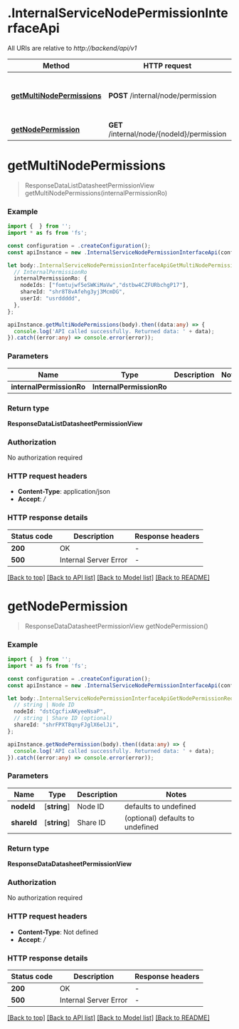 # .InternalServiceNodePermissionInterfaceApi

All URIs are relative to *http://backend/api/v1*

Method | HTTP request | Description
------------- | ------------- | -------------
[**getMultiNodePermissions**](InternalServiceNodePermissionInterfaceApi.md#getMultiNodePermissions) | **POST** /internal/node/permission | Get permission set for multiple nodes
[**getNodePermission**](InternalServiceNodePermissionInterfaceApi.md#getNodePermission) | **GET** /internal/node/{nodeId}/permission | Get Node permission


# **getMultiNodePermissions**
> ResponseDataListDatasheetPermissionView getMultiNodePermissions(internalPermissionRo)


### Example


```typescript
import {  } from '';
import * as fs from 'fs';

const configuration = .createConfiguration();
const apiInstance = new .InternalServiceNodePermissionInterfaceApi(configuration);

let body:.InternalServiceNodePermissionInterfaceApiGetMultiNodePermissionsRequest = {
  // InternalPermissionRo
  internalPermissionRo: {
    nodeIds: ["fomtujwf5eSWKiMaVw","dstbw4CZFURbchgP17"],
    shareId: "shr8T8vAfehg3yj3McmDG",
    userId: "usrddddd",
  },
};

apiInstance.getMultiNodePermissions(body).then((data:any) => {
  console.log('API called successfully. Returned data: ' + data);
}).catch((error:any) => console.error(error));
```


### Parameters

Name | Type | Description  | Notes
------------- | ------------- | ------------- | -------------
 **internalPermissionRo** | **InternalPermissionRo**|  |


### Return type

**ResponseDataListDatasheetPermissionView**

### Authorization

No authorization required

### HTTP request headers

 - **Content-Type**: application/json
 - **Accept**: */*


### HTTP response details
| Status code | Description | Response headers |
|-------------|-------------|------------------|
**200** | OK |  -  |
**500** | Internal Server Error |  -  |

[[Back to top]](#) [[Back to API list]](README.md#documentation-for-api-endpoints) [[Back to Model list]](README.md#documentation-for-models) [[Back to README]](README.md)

# **getNodePermission**
> ResponseDataDatasheetPermissionView getNodePermission()


### Example


```typescript
import {  } from '';
import * as fs from 'fs';

const configuration = .createConfiguration();
const apiInstance = new .InternalServiceNodePermissionInterfaceApi(configuration);

let body:.InternalServiceNodePermissionInterfaceApiGetNodePermissionRequest = {
  // string | Node ID
  nodeId: "dstCgcfixAKyeeNsaP",
  // string | Share ID (optional)
  shareId: "shrFPXT8qnyFJglX6elJi",
};

apiInstance.getNodePermission(body).then((data:any) => {
  console.log('API called successfully. Returned data: ' + data);
}).catch((error:any) => console.error(error));
```


### Parameters

Name | Type | Description  | Notes
------------- | ------------- | ------------- | -------------
 **nodeId** | [**string**] | Node ID | defaults to undefined
 **shareId** | [**string**] | Share ID | (optional) defaults to undefined


### Return type

**ResponseDataDatasheetPermissionView**

### Authorization

No authorization required

### HTTP request headers

 - **Content-Type**: Not defined
 - **Accept**: */*


### HTTP response details
| Status code | Description | Response headers |
|-------------|-------------|------------------|
**200** | OK |  -  |
**500** | Internal Server Error |  -  |

[[Back to top]](#) [[Back to API list]](README.md#documentation-for-api-endpoints) [[Back to Model list]](README.md#documentation-for-models) [[Back to README]](README.md)


